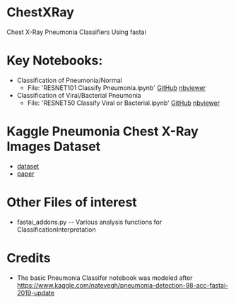 # ChestXRay
 Chest X-Ray Pneumonia Classifiers Using fastai

# Key Notebooks:
- Classification of Pneumonia/Normal 
  - File: 'RESNET101 Classify Pneumonia.ipynb' [GitHub](https://github.com/williamsdoug/ChestXRay/blob/master/RESNET101%20Classify%20Pneumonia.ipynb)  [nbviewer](https://nbviewer.jupyter.org/github/williamsdoug/ChestXRay/blob/master/RESNET101%20Classify%20Pneumonia.ipynb)
- Classification of Viral/Bacterial Pneumonia
  - File: 'RESNET50 Classify Viral or Bacterial.ipynb' [GitHub](https://github.com/williamsdoug/ChestXRay/blob/master/RESNET50%20Classify%20Viral%20or%20Bacterial.ipynb)  [nbviewer](https://nbviewer.jupyter.org/github/williamsdoug/ChestXRay/blob/master/RESNET50%20Classify%20Viral%20or%20Bacterial.ipynb)

# Kaggle Pneumonia Chest X-Ray Images Dataset
- [dataset](https://www.kaggle.com/paultimothymooney/chest-xray-pneumonia)
- [paper](https://www.cell.com/cell/fulltext/S0092-8674(18)30154-5)


# Other Files of interest
- fastai_addons.py -- Various analysis functions for ClassificationInterpretation

# Credits
- The basic Pneumonia Classifer notebook was modeled after https://www.kaggle.com/natevegh/pneumonia-detection-98-acc-fastai-2019-update
